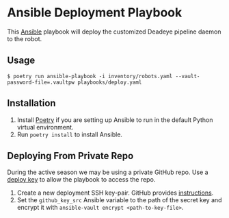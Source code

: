 # Ansible Deployment Playbook

This [Ansible](https://docs.ansible.com) playbook will deploy the customized Deadeye pipeline daemon to the robot.

## Usage

```shell
$ poetry run ansible-playbook -i inventory/robots.yaml --vault-password-file=.vaultpw playbooks/deploy.yaml
```

## Installation

1. Install [Poetry](https://python-poetry.org) if you are setting up Ansible to run in the default Python virtual environment.
2. Run `poetry install` to install Ansible.

## Deploying From Private Repo

During the active season we may be using a private GitHub repo. Use a [deploy key](https://docs.github.com/en/developers/overview/managing-deploy-keys#deploy-keys) to allow the playbook to access the repo.

1. Create a new deployment SSH key-pair. GitHub provides [instructions](https://docs.github.com/en/authentication/connecting-to-github-with-ssh/generating-a-new-ssh-key-and-adding-it-to-the-ssh-agent#generating-a-new-ssh-key).
2. Set the `github_key_src` Ansible variable to the path of the secret key and encrypt it with `ansible-vault encrypt <path-to-key-file>`.